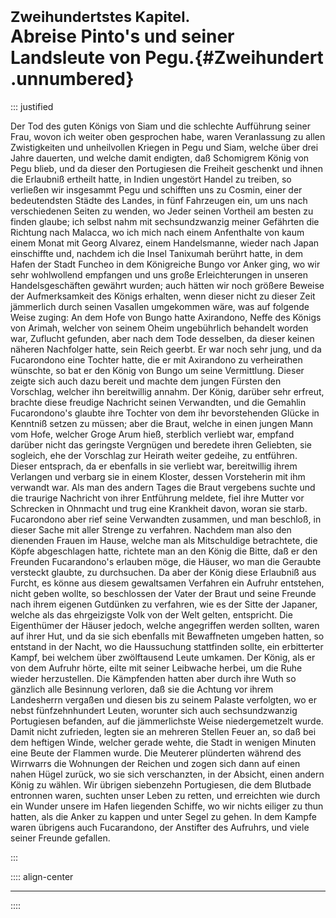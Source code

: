 # <small>Zweihundertstes Kapitel.</small><br />Abreise Pinto's und seiner Landsleute von Pegu.{#Zweihundert .unnumbered}

::: justified

Der Tod des guten Königs von Siam und die schlechte Aufführung seiner Frau,
wovon ich weiter oben gesprochen habe, waren Veranlassung zu allen Zwistigkeiten
und unheilvollen Kriegen in Pegu und Siam, welche über drei Jahre dauerten, und
welche damit endigten, daß Schomigrem König von Pegu blieb, und da dieser den
Portugiesen die Freiheit geschenkt und ihnen die Erlaubniß ertheilt hatte, in
Indien ungestört Handel zu treiben, so verließen wir insgesammt Pegu und
schifften uns zu Cosmin, einer der bedeutendsten Städte des Landes, in fünf
Fahrzeugen ein, um uns nach verschiedenen Seiten zu wenden, wo Jeder seinen
Vortheil am besten zu finden glaube; ich selbst nahm mit sechsundzwanzig meiner
Gefährten die Richtung nach Malacca, wo ich mich nach einem Anfenthalte von kaum
einem Monat mit Georg Alvarez, einem Handelsmanne, wieder nach Japan einschiffte
und, nachdem ich die Insel Tanixumah berührt hatte, in dem Hafen der Stadt
Funcheo in dem Königreiche Bungo vor Anker ging, wo wir sehr wohlwollend
empfangen und uns große Erleichterungen in unseren Handelsgeschäften gewährt
wurden; auch hätten wir noch größere Beweise der Aufmerksamkeit des Königs
erhalten, wenn dieser nicht zu dieser Zeit jämmerlich durch seinen Vasallen
umgekommen wäre, was auf folgende Weise zuging: An dem Hofe von Bungo hatte
Axirandono, Neffe des Königs von Arimah, welcher von seinem Oheim ungebührlich
behandelt worden war, Zuflucht gefunden, aber nach dem Tode desselben, da dieser
keinen näheren Nachfolger hatte, sein Reich geerbt. Er war noch sehr jung, und
da Fucarondono eine Tochter hatte, die er mit Axirandono zu verheirathen
wünschte, so bat er den König von Bungo um seine Vermittlung. Dieser zeigte sich
auch dazu bereit und machte dem jungen Fürsten den Vorschlag, welcher ihn
bereitwillig annahm. Der König, darüber sehr erfreut, brachte diese freudige
Nachricht seinen Verwandten, und die Gemahlin Fucarondono's glaubte ihre Tochter
von dem ihr bevorstehenden Glücke in Kenntniß setzen zu müssen; aber die Braut,
welche in einen jungen Mann vom Hofe, welcher Groge Arum hieß, sterblich
verliebt war, empfand darüber nicht das geringste Vergnügen und beredete ihren
Geliebten, sie sogleich, ehe der Vorschlag zur Heirath weiter gedeihe, zu
entführen. Dieser entsprach, da er ebenfalls in sie verliebt war, bereitwillig
ihrem Verlangen und verbarg sie in einem Kloster, dessen Vorsteherin mit ihm
verwandt war. Als man des andern Tages die Braut vergebens suchte und die
traurige Nachricht von ihrer Entführung meldete, fiel ihre Mutter vor Schrecken
in Ohnmacht und trug eine Krankheit davon, woran sie starb. Fucarondono aber
rief seine Verwandten zusammen, und man beschloß, in dieser Sache mit aller
Strenge zu verfahren. Nachdem man also den dienenden Frauen im Hause, welche man
als Mitschuldige betrachtete, die Köpfe abgeschlagen hatte, richtete man an den
König die Bitte, daß er den Freunden Fucarandono's erlauben möge, die Häuser, wo
man die Geraubte versteckt glaubte, zu durchsuchen. Da aber der König diese
Erlaubniß aus Furcht, es könne aus diesem gewaltsamen Verfahren ein Aufruhr
entstehen, nicht geben wollte, so beschlossen der Vater der Braut und seine
Freunde nach ihrem eigenen Gutdünken zu verfahren, wie es der Sitte der Japaner,
welche als das ehrgeizigste Volk von der Welt gelten, entspricht. Die
Eigenthümer der Häuser jedoch, welche angegriffen werden sollten, waren auf
ihrer Hut, und da sie sich ebenfalls mit Bewaffneten umgeben hatten, so entstand
in der Nacht, wo die Haussuchung stattfinden sollte, ein erbitterter Kampf, bei
welchem über zwölftausend Leute umkamen. Der König, als er von dem Aufruhr
hörte, eilte mit seiner Leibwache herbei, um die Ruhe wieder herzustellen. Die
Kämpfenden hatten aber durch ihre Wuth so gänzlich alle Besinnung verloren, daß
sie die Achtung vor ihrem Landesherrn vergaßen und diesen bis zu seinem Palaste
verfolgten, wo er nebst fünfzehnhundert Leuten, worunter sich auch
sechsundzwanzig Portugiesen befanden, auf die jämmerlichste Weise
niedergemetzelt wurde. Damit nicht zufrieden, legten sie an mehreren Stellen
Feuer an, so daß bei dem heftigen Winde, welcher gerade wehte, die Stadt in
wenigen Minuten eine Beute der Flammen wurde. Die Meuterer plünderten während
des Wirrwarrs die Wohnungen der Reichen und zogen sich dann auf einen nahen
Hügel zurück, wo sie sich verschanzten, in der Absicht, einen andern König zu
wählen. Wir übrigen siebenzehn Portugiesen, die dem Blutbade entronnen waren,
suchten unser Leben zu retten, und erreichten wie durch ein Wunder unsere im
Hafen liegenden Schiffe, wo wir nichts eiliger zu thun hatten, als die Anker zu
kappen und unter Segel zu gehen. In dem Kampfe waren übrigens auch Fucarandono,
der Anstifter des Aufruhrs, und viele seiner Freunde gefallen.

:::

:::: align-center
****
::::
